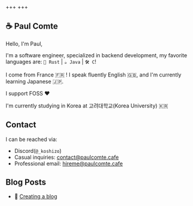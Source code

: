 +++
+++

## ☕️ Paul Comte

Hello, I'm Paul,

I'm a software engineer, specialized in backend development, my favorite languages are: `🦀 Rust` | `☕ Java` | `🛠️ C`!

I come from France 🇫🇷 ! I speak fluently English 🇬🇧, and I'm currently learning Japanese 🇯🇵.

I support FOSS ❤️ 

I'm currently studying in Korea at 고려대학교(Korea University) 🇰🇷

## Contact

I can be reached via:

 - Discord(`@_koshizo`)
 - Casual inquiries: [contact@paulcomte.cafe](mailto:contact@paulcomte.cafe)
 - Professional email: [hireme@paulcomte.cafe](mailto:hireme@paulcomte.cafe)

## Blog Posts

- 🥣 [Creating a blog](./blog/creating-a-blog)
